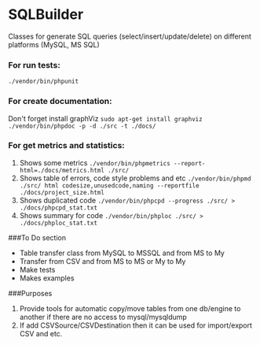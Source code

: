 # SQLBuilder
Classes for generate SQL queries (select/insert/update/delete) on different platforms (MySQL, MS SQL)

### For run tests:
`./vendor/bin/phpunit`

### For create documentation:
Don't forget install graphViz
`sudo apt-get install graphviz`
`./vendor/bin/phpdoc -p -d ./src -t ./docs/`

### For get metrics and statistics:
1. Shows some metrics
`./vendor/bin/phpmetrics --report-html=./docs/metrics.html ./src/`
2. Shows table of errors, code style problems and etc
`./vendor/bin/phpmd ./src/ html codesize,unusedcode,naming --reportfile ./docs/project_size.html`
3. Shows duplicated code
`./vendor/bin/phpcpd --progress ./src/ > ./docs/phpcpd_stat.txt`
4. Shows summary for code
`./vendor/bin/phploc ./src/ > ./docs/phploc_stat.txt`

###To Do section
* Table transfer class from MySQL to MSSQL and from MS to My
* Transfer from CSV and from MS to MS or My to My
* Make tests
* Makes examples

###Purposes
1. Provide tools for automatic copy/move tables from one db/engine to another if there are no access to mysql/mysqldump
2. If add CSVSource/CSVDestination then it can be used for import/export CSV and etc.